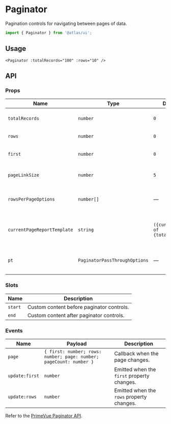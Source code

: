 # Paginator

Pagination controls for navigating between pages of data.

```ts
import { Paginator } from '@atlas/ui';
```

## Usage

```vue
<Paginator :totalRecords="100" :rows="10" />
```

## API

### Props
| Name | Type | Default | Description |
| ---- | ---- | ------- | ----------- |
| `totalRecords` | `number` | `0` | Number of total records. |
| `rows` | `number` | `0` | Data count per page. |
| `first` | `number` | `0` | Index of the first record to display. |
| `pageLinkSize` | `number` | `5` | Number of page links to display. |
| `rowsPerPageOptions` | `number[]` | — | Options for rows per page dropdown. |
| `currentPageReportTemplate` | `string` | `({currentPage} of {totalPages})` | Template for the current page report. |
| `pt` | `PaginatorPassThroughOptions` | — | Pass-through styling options. |

### Slots
| Name | Description |
| ---- | ----------- |
| `start` | Custom content before paginator controls. |
| `end` | Custom content after paginator controls. |

### Events
| Name | Payload | Description |
| ---- | ------- | ----------- |
| `page` | `{ first: number; rows: number; page: number; pageCount: number }` | Callback when the page changes. |
| `update:first` | `number` | Emitted when the `first` property changes. |
| `update:rows` | `number` | Emitted when the `rows` property changes. |

Refer to the [PrimeVue Paginator API](https://primevue.org/paginator/#api).
